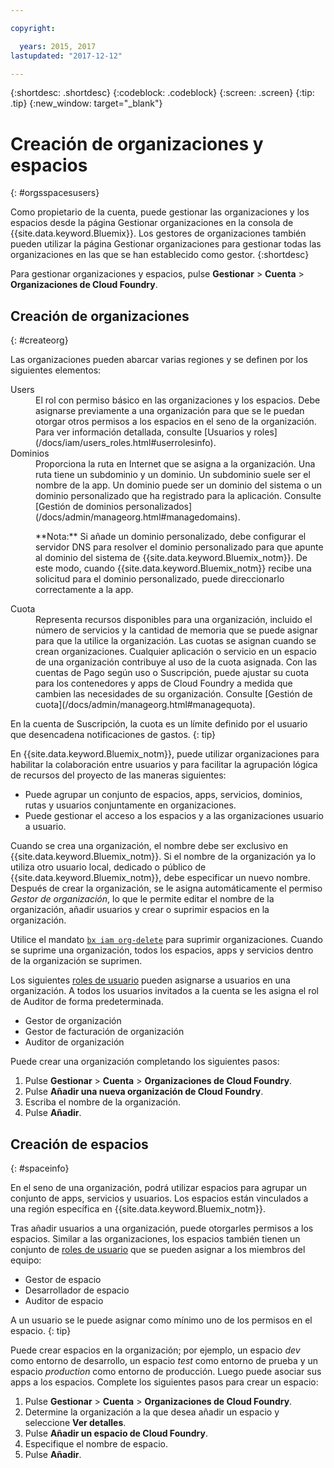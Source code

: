 ```yaml
---

copyright:

  years: 2015, 2017
lastupdated: "2017-12-12"

---
```


{:shortdesc: .shortdesc}
{:codeblock: .codeblock}
{:screen: .screen}
{:tip: .tip}
{:new_window: target="_blank"}

# Creación de organizaciones y espacios
{: #orgsspacesusers}

Como propietario de la cuenta, puede gestionar las organizaciones y los espacios desde la página Gestionar organizaciones en la consola de {{site.data.keyword.Bluemix}}. Los gestores de organizaciones también pueden utilizar la página Gestionar organizaciones para gestionar todas las organizaciones en las que se han establecido como gestor.
{:shortdesc}

Para gestionar organizaciones y espacios, pulse **Gestionar** &gt; **Cuenta** &gt; **Organizaciones de Cloud Foundry**.


## Creación de organizaciones
{: #createorg}

Las organizaciones pueden abarcar varias regiones y se definen por los siguientes elementos:

<dl>
<dt>Users</dt>
<dd>El rol con permiso básico en las organizaciones y los espacios. Debe asignarse previamente a una organización
para que se le puedan otorgar otros permisos a los espacios en el seno de la organización. Para ver información detallada,
consulte [Usuarios y roles](/docs/iam/users_roles.html#userrolesinfo).</dd>
<dt>Dominios</dt>
<dd>Proporciona la ruta en Internet que se asigna a la organización. Una ruta tiene un subdominio y un dominio. Un subdominio suele ser el nombre de la app. Un dominio puede ser un dominio del sistema o un dominio personalizado que ha registrado para la aplicación. Consulte [Gestión de dominios personalizados](/docs/admin/manageorg.html#managedomains).<br/>
<p>**Nota:** Si añade un dominio personalizado, debe configurar el servidor DNS para resolver el dominio personalizado para que apunte al dominio del sistema de {{site.data.keyword.Bluemix_notm}}. De este modo, cuando {{site.data.keyword.Bluemix_notm}} recibe una solicitud para el dominio personalizado, puede direccionarlo correctamente a la app.</p></dd>
<dt>Cuota</dt>
<dd>Representa recursos disponibles para una organización, incluido el número de servicios y la cantidad de memoria que se puede asignar para que la utilice la organización. Las cuotas se asignan cuando se crean organizaciones. Cualquier aplicación o servicio en un espacio de una organización contribuye al uso de la cuota asignada. Con las cuentas de Pago según uso o Suscripción, puede ajustar su cuota para los contenedores y apps de Cloud Foundry a medida que cambien las necesidades de su organización. Consulte [Gestión de cuota](/docs/admin/manageorg.html#managequota).</dd>
</dl>

En la cuenta de Suscripción, la cuota es un límite definido por el usuario que desencadena notificaciones de gastos.
{: tip}

En {{site.data.keyword.Bluemix_notm}},
puede utilizar organizaciones para habilitar la colaboración entre usuarios y para facilitar la agrupación lógica de recursos del proyecto de las maneras siguientes:

   * Puede agrupar un conjunto de espacios, apps, servicios, dominios, rutas y usuarios conjuntamente en organizaciones.
   * Puede gestionar el acceso a los espacios y a las organizaciones usuario a usuario.

Cuando se crea una organización, el nombre debe ser exclusivo en {{site.data.keyword.Bluemix_notm}}. Si el nombre de la organización ya lo utiliza otro usuario local, dedicado o público de {{site.data.keyword.Bluemix_notm}}, debe especificar un nuevo nombre. Después de crear la organización, se le asigna automáticamente el permiso *Gestor de organización*, lo que le permite editar el nombre de la organización, añadir usuarios y crear o suprimir espacios en la organización.

Utilice el mandato [`bx iam org-delete`](/docs/cli/reference/bluemix_cli/bx_cli.html#bluemix_iam_org_delete) para suprimir organizaciones. Cuando se suprime una organización, todos los espacios, apps y servicios dentro de la organización se suprimen.

Los siguientes [roles de usuario](/docs/iam/users_roles.html#userrolesinfo) pueden asignarse a usuarios en una organización. A todos los usuarios invitados a la cuenta se les asigna el rol de Auditor de forma predeterminada.

   * Gestor de organización
   * Gestor de facturación de organización
   * Auditor de organización

Puede crear una organización completando los siguientes pasos:

1. Pulse **Gestionar** &gt; **Cuenta** &gt; **Organizaciones de Cloud Foundry**.
2. Pulse **Añadir una nueva organización de Cloud Foundry**.
3. Escriba el nombre de la organización.
4. Pulse **Añadir**.

<!-- Add info on Manage infrastructure option under a space -->

## Creación de espacios
{: #spaceinfo}

En el seno de una organización, podrá utilizar espacios para agrupar un conjunto de apps, servicios y usuarios. Los espacios están vinculados a una región específica en {{site.data.keyword.Bluemix_notm}}.

Tras añadir usuarios a una organización, puede otorgarles permisos a los espacios. Similar a las organizaciones, los espacios también tienen un conjunto de [roles de usuario](/docs/iam/users_roles.html#userrolesinfo) que se pueden asignar a los miembros del equipo:

  * Gestor de espacio
  * Desarrollador de espacio
  * Auditor de espacio

A un usuario se le puede asignar como mínimo uno de los permisos en el espacio.
{: tip}

Puede crear espacios en la organización; por ejemplo, un espacio *dev* como entorno de desarrollo, un espacio *test* como entorno de prueba y un espacio *production* como entorno de producción. Luego puede asociar sus apps a los espacios. Complete los siguientes pasos para crear un espacio:

1. Pulse **Gestionar** &gt; **Cuenta** &gt; **Organizaciones de Cloud Foundry**.
2. Determine la organización a la que desea añadir un espacio y seleccione **Ver detalles**.
4. Pulse **Añadir un espacio de Cloud Foundry**.
5. Especifique el nombre de espacio.
6. Pulse **Añadir**.

